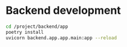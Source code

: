 # Backend development

```bash
cd /project/backend/app
poetry install
uvicorn backend.app.app.main:app --reload
```